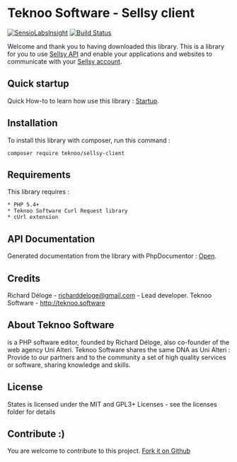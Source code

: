 Teknoo Software - Sellsy client
==========================

[![SensioLabsInsight](https://insight.sensiolabs.com/projects/1289caed-a0a8-4610-b3f2-8577bdc81153/big.png)](https://insight.sensiolabs.com/projects/1289caed-a0a8-4610-b3f2-8577bdc81153) [![Build Status](https://travis-ci.org/TeknooSoftware/sellsy-client.svg?branch=master)](https://travis-ci.org/TeknooSoftware/sellsy-client)

Welcome and thank you to having downloaded this library.  This is a library for you to use 
[Sellsy API](http://api.sellsy.com/) and enable your applications and websites to communicate with 
your [Sellsy account](http://sellsy.com/).

Quick startup
-------------
Quick How-to to learn how use this library : [Startup](docs/quick-startup.md).

Installation
------------
To install this library with composer, run this command :

    composer require teknoo/sellsy-client

Requirements
------------
This library requires :

    * PHP 5.4+
    * Teknoo Software Curl Request library
    * cUrl extension

API Documentation
-----------------
Generated documentation from the library with PhpDocumentor : [Open](https://cdn.rawgit.com/TeknooSoftware/sellsy-client/master/docs/api/index.html).

Credits
-------
Richard Déloge - <richarddeloge@gmail.com> - Lead developer.
Teknoo Software - <http://teknoo.software>

About Teknoo Software
---------------------
is a PHP software editor, founded by Richard Déloge, also co-founder of the web agency Uni Alteri. 
Teknoo Software shares the same DNA as Uni Alteri : Provide to our partners and to the community a set of high quality services or software, sharing knowledge and skills.

License
-------
States is licensed under the MIT and GPL3+ Licenses - see the licenses folder for details

Contribute :)
-------------

You are welcome to contribute to this project. [Fork it on Github](CONTRIBUTING.md)
